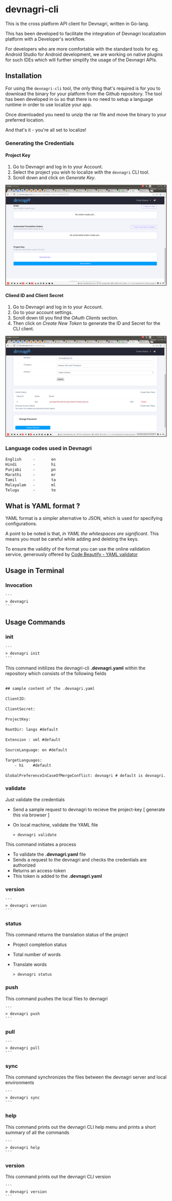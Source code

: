 # devnagri-cli

This is the cross platform API client for Devnagri, written in Go-lang.

This has been developed to facilitate the integration of Devnagri localization platform with a Developer's workflow.

For developers who are more comfortable with the standard tools for eg. Android Studio for Android development, we are working on native plugins for such IDEs which will further simplify the usage of the Devnagri APIs.



## Installation

For using the `devnagri-cli` tool, the only thing that's required is for you to download the binary for your platform from the Github repository. The tool has been developed in `Go` so that there is no need to setup a language runtime in order to use localize your app.

Once downloaded you need to unzip the rar file and move the binary to your preferred location.

And that's it - you're all set to localize!


### Generating the Credentials 

#### Project Key

1. Go to Devnagri and log in to your Account. 
2. Select the project you wish to localize with the `devnagri` CLI tool.
3. Scroll down and click on *Generate Key*.

![Generate Project Key](./project-key-1.png)


#### Cliend ID and Client Secret

1. Go to Devnagri and log in to your Account. 
2. Go to your account settings.
3. Scroll down till you find the *OAuth Clients* section.
4. Then click on *Create New Token* to generate the ID and Secret for the CLI client.

![Generate Client Credentials](./client-key-2.png) 

### Language codes used in Devnagri 
```
English     -       en
Hindi       -       hi
Punjabi     -       pn
Marathi     -       mr
Tamil       -       ta
Malayalam   -       ml 
Telugu      -       te
```


## What is YAML format ?

YAML format is a simpler alternative to JSON, which is used for specifying configurations. 

A point to be noted is that, *in YAML the whitespaces are significant*. This means you must be careful while adding and deleting the keys.

To ensure the validity of the format you can use the online validation service, generously offered by [Code Beautify - YAML validator](https://codebeautify.org/yaml-validator#)

## Usage in Terminal

### Invocation

    ```    
    > devnagri
    ```



## Usage Commands



### init

    ```    
    > devnagri init
    ```

This command initilizes the devnagri-cli **.devnagri.yaml** within the repository which consists of the following fields

```
    
## sample content of the .devnagri.yaml

ClientID:

ClientSecret:

ProjectKey:

RootDir: langs #default

Extension : xml #default

SourceLanguage: en #default

TargetLanguages:
    - hi 	#default

GlobalPreferenceInCaseOfMergeConflict: devnagri # default is devnagri.

```


### validate

Just validate the credentials

-   Send a sample request to devnagri to recieve the project-key [ generate this via browser ]
-   On local machine, validate the YAML file
    
    ```
    > devnagri validate
    ```

This command initiates a process 

-   To validate the **.devnagri.yaml** file
-   Sends a request to the devnagri and checks the credentials are authorized
-   Returns an access-token
-   This token is added to the **.devnagri.yaml**



### version

    ```
    > devnagri version
    ```


### status

This command returns the translation status of the project

-   Project completion status
-   Total number of words
-   Translate words

    ```
    > devnagri status
    ```



### push

This command pushes the local files to devnagri

    ```
    > devnagri push
    ```



### pull

    ```
    > devnagri pull
    ```



### sync

This command synchronizes the files between the devnagri server and local environments

    ```
    > devnagri sync
    ```



### help

This command prints out the devnagri CLI help menu and prints a short summary of all the commands

    ```
    > devnagri help
    ```



### version

This command prints out the devnagri CLI version 

    ```    
    > devnagri version
    ```



